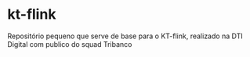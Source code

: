 # kt-flink
Repositório pequeno que serve de base para o KT-flink, realizado na DTI Digital com publico do squad Tribanco
